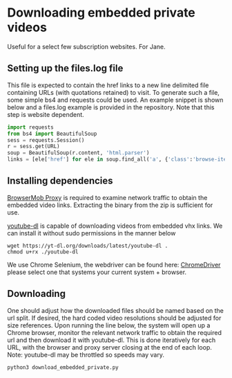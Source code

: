 # Downloading embedded private videos

Useful for a select few subscription websites. For Jane.

## Setting up the files.log file

This file is expected to contain the href links to a new line delimited file containing URLs (with quotations retained) to visit. To generate such a file, some simple bs4 and requests could be used. An example snippet is shown below and a files.log example is provided in the repository. Note that this step is website dependent.

```python
import requests
from bs4 import BeautifulSoup
sess = requests.Session()
r = sess.get(URL)
soup = BeautifulSoup(r.content, 'html.parser')
links = [ele['href'] for ele in soup.find_all('a', {'class':'browse-item-link'})]
```

## Installing dependencies

[BrowserMob Proxy](https://bmp.lightbody.net/) is required to examine network traffic to obtain the embedded video links. Extracting the binary from the zip is sufficient for use.

[youtube-dl](https://github.com/ytdl-org/youtube-dl) is capable of downloading videos from embedded vhx links. We can install it without sudo permissions in the manner below

```console
wget https://yt-dl.org/downloads/latest/youtube-dl .
chmod u+rx ./youtube-dl
```

We use Chrome Selenium, the webdriver can be found here: [ChromeDriver](https://chromedriver.chromium.org/downloads) please select one that systems your current system + browser.

## Downloading

One should adjust how the downloaded files should be named based on the url split. If desired, the hard coded video resolutions should be adjusted for size references. Upon running the line below, the system will open up a Chrome browser, monitor the relevant network traffic to obtain the required url and then download it with youtube-dl. This is done iteratively for each URL, with the browser and proxy server closing at the end of each loop. Note: youtube-dl may be throttled so speeds may vary.

```console
python3 download_embedded_private.py
```






